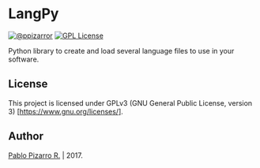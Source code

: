 # LangPy
[![@ppizarror](http://ppizarror.com/resources/images/author.svg)](http://ppizarror.com)
[![GPL License](http://ppizarror.com/resources/images/licensegpl3.svg)](https://www.gnu.org/licenses/)

Python library to create and load several language files to use in your software.

## License
This project is licensed under GPLv3 (GNU General Public License, version 3) [https://www.gnu.org/licenses/].

## Author
<a href="http://ppizarror.com">Pablo Pizarro R.</a> | 2017.